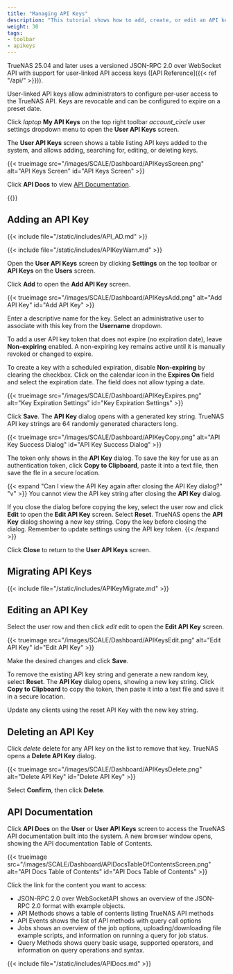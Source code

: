 ```yaml
---
title: "Managing API Keys"
description: "This tutorial shows how to add, create, or edit an API key in TrueNAS and access API Documentation."
weight: 30
tags:
- toolbar
- apikeys
---
```


TrueNAS 25.04 and later uses a versioned JSON-RPC 2.0 over WebSocket API with support for user-linked API access keys ([API Reference]({{< ref "/api/" >}})).

User-linked API keys allow administrators to configure per-user access to the TrueNAS API.
Keys are revocable and can be configured to expire on a preset date.

Click <i class="material-icons" aria-hidden="true" title="laptop" style="vertical-align: top;">laptop</i> **My API Keys** on the top right toolbar <i class="material-icons" aria-hidden="true">account_circle</i> user settings dropdown menu to open the **User API Keys** screen.

The **User API Keys** screen shows a table listing API keys added to the system, and allows adding, searching for, editing, or deleting keys.

{{< trueimage src="/images/SCALE/Dashboard/APIKeysScreen.png" alt="API Keys Screen" id="API Keys Screen" >}}

Click **API Docs** to view [API Documentation](#api-documentation).

{{<include file="/static/includes/addcolumnorganizer.md">}}

## Adding an API Key

{{< include file="/static/includes/API_AD.md" >}}

{{< include file="/static/includes/APIKeyWarn.md" >}}

Open the **User API Keys** screen by clicking **Settings** on the top toolbar or **API Keys** on the **Users** screen.

Click **Add** to open the **Add API Key** screen.

{{< trueimage src="/images/SCALE/Dashboard/APIKeysAdd.png" alt="Add API Key" id="Add API Key" >}}

Enter a descriptive name for the key.
Select an administrative user to associate with this key from the **Username** dropdown.

To add a user API key token that does not expire (no expiration date), leave **Non-expiring** enabled.
A non-expiring key remains active until it is manually revoked or changed to expire.

To create a key with a scheduled expiration, disable **Non-expiring** by clearing the checkbox.
Click on the calendar icon in the **Expires On** field and select the expiration date. The field does not allow typing a date.

{{< trueimage src="/images/SCALE/Dashboard/APIKeyExpires.png" alt="Key Expiration Settings" id="Key Expiration Settings" >}}

Click **Save**. The **API Key** dialog opens with a generated key string.
TrueNAS API key strings are 64 randomly generated characters long.

{{< trueimage src="/images/SCALE/Dashboard/APIKeyCopy.png" alt="API Key Success Dialog" id="API Key Success Dialog" >}}

The token only shows in the **API Key** dialog.
To save the key for use as an authentication token, click **Copy to Clipboard**, paste it into a text file, then save the fle in a secure location.

{{< expand "Can I view the API Key again after closing the API Key dialog?" "v" >}}
You cannot view the API key string after closing the **API Key** dialog.

If you close the dialog before copying the key, select the user row and click **Edit** to open the **Edit API Key** screen.
Select **Reset**. TrueNAS opens the **API Key** dialog showing a new key string. Copy the key before closing the dialog.
Remember to update settings using the API key token.
{{< /expand >}}

Click **Close** to return to the **User API Keys** screen.

## Migrating API Keys

{{< include file="/static/includes/APIKeyMigrate.md" >}}

## Editing an API Key

Select the user row and then click <i class="material-icons" aria-hidden="true" title="Edit">edit</i> edit to open the **Edit API Key** screen.

{{< trueimage src="/images/SCALE/Dashboard/APIKeysEdit.png" alt="Edit API Key" id="Edit API Key" >}}

Make the desired changes and click **Save**.

To remove the existing API key string and generate a new random key, select **Reset**.
The **API Key** dialog opens, showing a new key string.
Click **Copy to Clipboard** to copy the token, then paste it into a text file and save it in a secure location.

Update any clients using the reset API Key with the new key string.

## Deleting an API Key

Click <i class="material-icons" aria-hidden="true" title="Delete">delete</i> delete for any API key on the list to remove that key.
TrueNAS opens a **Delete API Key** dialog.

{{< trueimage src="/images/SCALE/Dashboard/APIKeysDelete.png" alt="Delete API Key" id="Delete API Key" >}}

Select **Confirm**, then click **Delete**.

## API Documentation

Click **API Docs** on the **User** or **User API Keys** screen to access the TrueNAS API documentation built into the system.
A new browser window opens, showing the API documentation Table of Contents.

{{< trueimage src="/images/SCALE/Dashboard/APIDocsTableOfContentsScreen.png" alt="API Docs Table of Contents" id="API Docs Table of Contents" >}}

Click the link for the content you want to access:
* JSON-RPC 2.0 over WebSocketAPI shows an overview of the JSON-RPC 2.0 format with example objects.
* API Methods shows a table of contents listing TrueNAS API methods
* API Events shows the list of API methods with query call options
* Jobs shows an overview of the job options, uploading/downloading file example scripts, and information on running a query for job status.
* Query Methods shows query basic usage, supported operators, and information on query operations and syntax.

{{< include file="/static/includes/APIDocs.md" >}}
